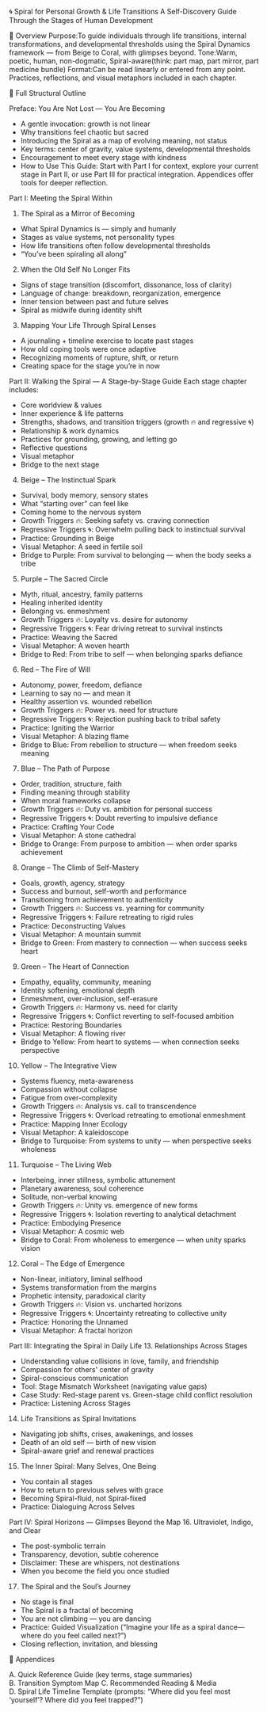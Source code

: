 🌀 Spiral for Personal Growth & Life Transitions
A Self-Discovery Guide Through the Stages of Human Development

🌱 Overview
Purpose:To guide individuals through life transitions, internal transformations, and developmental thresholds using the Spiral Dynamics framework — from Beige to Coral, with glimpses beyond.
Tone:Warm, poetic, human, non-dogmatic, Spiral-aware(think: part map, part mirror, part medicine bundle)
Format:Can be read linearly or entered from any point. Practices, reflections, and visual metaphors included in each chapter.

📘 Full Structural Outline

Preface: You Are Not Lost — You Are Becoming

- A gentle invocation: growth is not linear  
- Why transitions feel chaotic but sacred  
- Introducing the Spiral as a map of evolving meaning, not status  
- Key terms: center of gravity, value systems, developmental thresholds  
- Encouragement to meet every stage with kindness  
- How to Use This Guide: Start with Part I for context, explore your current stage in Part II, or use Part III for practical integration. Appendices offer tools for deeper reflection.


Part I: Meeting the Spiral Within
1. The Spiral as a Mirror of Becoming

- What Spiral Dynamics is — simply and humanly  
- Stages as value systems, not personality types  
- How life transitions often follow developmental thresholds  
- “You’ve been spiraling all along”

2. When the Old Self No Longer Fits

- Signs of stage transition (discomfort, dissonance, loss of clarity)  
- Language of change: breakdown, reorganization, emergence  
- Inner tension between past and future selves  
- Spiral as midwife during identity shift

3. Mapping Your Life Through Spiral Lenses

- A journaling + timeline exercise to locate past stages  
- How old coping tools were once adaptive  
- Recognizing moments of rupture, shift, or return  
- Creating space for the stage you’re in now


Part II: Walking the Spiral — A Stage-by-Stage Guide
Each stage chapter includes:  

- Core worldview & values  
- Inner experience & life patterns  
- Strengths, shadows, and transition triggers (growth 🔥 and regressive 🌀)  
- Relationship & work dynamics  
- Practices for grounding, growing, and letting go  
- Reflective questions  
- Visual metaphor  
- Bridge to the next stage


4. Beige – The Instinctual Spark

- Survival, body memory, sensory states  
- What “starting over” can feel like  
- Coming home to the nervous system  
- Growth Triggers 🔥: Seeking safety vs. craving connection  
- Regressive Triggers 🌀: Overwhelm pulling back to instinctual survival  
- Practice: Grounding in Beige  
- Visual Metaphor: A seed in fertile soil  
- Bridge to Purple: From survival to belonging — when the body seeks a tribe

5. Purple – The Sacred Circle

- Myth, ritual, ancestry, family patterns  
- Healing inherited identity  
- Belonging vs. enmeshment  
- Growth Triggers 🔥: Loyalty vs. desire for autonomy  
- Regressive Triggers 🌀: Fear driving retreat to survival instincts  
- Practice: Weaving the Sacred  
- Visual Metaphor: A woven hearth  
- Bridge to Red: From tribe to self — when belonging sparks defiance

6. Red – The Fire of Will

- Autonomy, power, freedom, defiance  
- Learning to say no — and mean it  
- Healthy assertion vs. wounded rebellion  
- Growth Triggers 🔥: Power vs. need for structure  
- Regressive Triggers 🌀: Rejection pushing back to tribal safety  
- Practice: Igniting the Warrior  
- Visual Metaphor: A blazing flame  
- Bridge to Blue: From rebellion to structure — when freedom seeks meaning

7. Blue – The Path of Purpose

- Order, tradition, structure, faith  
- Finding meaning through stability  
- When moral frameworks collapse  
- Growth Triggers 🔥: Duty vs. ambition for personal success  
- Regressive Triggers 🌀: Doubt reverting to impulsive defiance  
- Practice: Crafting Your Code  
- Visual Metaphor: A stone cathedral  
- Bridge to Orange: From purpose to ambition — when order sparks achievement

8. Orange – The Climb of Self-Mastery

- Goals, growth, agency, strategy  
- Success and burnout, self-worth and performance  
- Transitioning from achievement to authenticity  
- Growth Triggers 🔥: Success vs. yearning for community  
- Regressive Triggers 🌀: Failure retreating to rigid rules  
- Practice: Deconstructing Values  
- Visual Metaphor: A mountain summit  
- Bridge to Green: From mastery to connection — when success seeks heart

9. Green – The Heart of Connection

- Empathy, equality, community, meaning  
- Identity softening, emotional depth  
- Enmeshment, over-inclusion, self-erasure  
- Growth Triggers 🔥: Harmony vs. need for clarity  
- Regressive Triggers 🌀: Conflict reverting to self-focused ambition  
- Practice: Restoring Boundaries  
- Visual Metaphor: A flowing river  
- Bridge to Yellow: From heart to systems — when connection seeks perspective

10. Yellow – The Integrative View

- Systems fluency, meta-awareness  
- Compassion without collapse  
- Fatigue from over-complexity  
- Growth Triggers 🔥: Analysis vs. call to transcendence  
- Regressive Triggers 🌀: Overload retreating to emotional enmeshment  
- Practice: Mapping Inner Ecology  
- Visual Metaphor: A kaleidoscope  
- Bridge to Turquoise: From systems to unity — when perspective seeks wholeness

11. Turquoise – The Living Web

- Interbeing, inner stillness, symbolic attunement  
- Planetary awareness, soul coherence  
- Solitude, non-verbal knowing  
- Growth Triggers 🔥: Unity vs. emergence of new forms  
- Regressive Triggers 🌀: Isolation reverting to analytical detachment  
- Practice: Embodying Presence  
- Visual Metaphor: A cosmic web  
- Bridge to Coral: From wholeness to emergence — when unity sparks vision

12. Coral – The Edge of Emergence

- Non-linear, initiatory, liminal selfhood  
- Systems transformation from the margins  
- Prophetic intensity, paradoxical clarity  
- Growth Triggers 🔥: Vision vs. uncharted horizons  
- Regressive Triggers 🌀: Uncertainty retreating to collective unity  
- Practice: Honoring the Unnamed  
- Visual Metaphor: A fractal horizon


Part III: Integrating the Spiral in Daily Life
13. Relationships Across Stages

- Understanding value collisions in love, family, and friendship  
- Compassion for others' center of gravity  
- Spiral-conscious communication  
- Tool: Stage Mismatch Worksheet (navigating value gaps)  
- Case Study: Red-stage parent vs. Green-stage child conflict resolution  
- Practice: Listening Across Stages

14. Life Transitions as Spiral Invitations

- Navigating job shifts, crises, awakenings, and losses  
- Death of an old self — birth of new vision  
- Spiral-aware grief and renewal practices

15. The Inner Spiral: Many Selves, One Being

- You contain all stages  
- How to return to previous selves with grace  
- Becoming Spiral-fluid, not Spiral-fixed  
- Practice: Dialoguing Across Selves


Part IV: Spiral Horizons — Glimpses Beyond the Map
16. Ultraviolet, Indigo, and Clear

- The post-symbolic terrain  
- Transparency, devotion, subtle coherence  
- Disclaimer: These are whispers, not destinations  
- When you become the field you once studied

17. The Spiral and the Soul’s Journey

- No stage is final  
- The Spiral is a fractal of becoming  
- You are not climbing — you are dancing  
- Practice: Guided Visualization (“Imagine your life as a spiral dance—where do you feel called next?”)  
- Closing reflection, invitation, and blessing


🔖 Appendices

A. Quick Reference Guide (key terms, stage summaries)  
B. Transition Symptom Map
C. Recommended Reading & Media  
D. Spiral Life Timeline Template (prompts: “Where did you feel most ‘yourself’? Where did you feel trapped?”)



